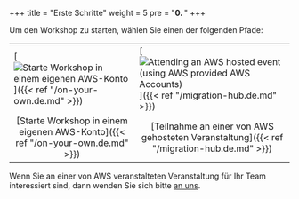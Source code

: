 +++
title = "Erste Schritte"
weight = 5
pre = "<b>0. </b>"
+++
<style>
    table tr th:empty {
      display: none;
    }

    table { border: none; }
    td {border:none;}
</style>

Um den Workshop zu starten, wählen Sie einen der folgenden Pfade:

| | |
| --- | --- |
| [![Starte Workshop in einem eigenen AWS-Konto](/intro/option-self-paced.png)]({{< ref "/on-your-own.de.md" >}}) | [![Attending an AWS hosted event (using AWS provided AWS Accounts)](/intro/option-aws-led.png)]({{< ref "/migration-hub.de.md" >}}) |
| <center>[Starte Workshop in einem eigenen AWS-Konto]({{< ref "/on-your-own.de.md" >}})</center> | <center>[Teilnahme an einer von AWS gehosteten Veranstaltung]({{< ref "/migration-hub.de.md" >}})</center> |

Wenn Sie an einer von AWS veranstalteten Veranstaltung für Ihr Team interessiert sind, dann wenden Sie sich bitte <a href="mailto:application-migration-workshop@amazon.com">an uns</a>.

